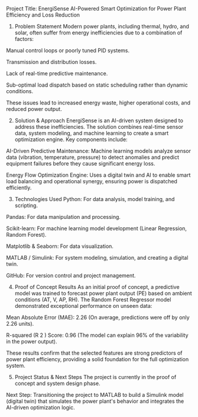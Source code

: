 Project Title: EnergiSense
AI-Powered Smart Optimization for Power Plant Efficiency and Loss Reduction

1. Problem Statement
Modern power plants, including thermal, hydro, and solar, often suffer from energy inefficiencies due to a combination of factors:

Manual control loops or poorly tuned PID systems.

Transmission and distribution losses.

Lack of real-time predictive maintenance.

Sub-optimal load dispatch based on static scheduling rather than dynamic conditions.

These issues lead to increased energy waste, higher operational costs, and reduced power output.

2. Solution & Approach
EnergiSense is an AI-driven system designed to address these inefficiencies. The solution combines real-time sensor data, system modeling, and machine learning to create a smart optimization engine. Key components include:

AI-Driven Predictive Maintenance: Machine learning models analyze sensor data (vibration, temperature, pressure) to detect anomalies and predict equipment failures before they cause significant energy loss.

Energy Flow Optimization Engine: Uses a digital twin and AI to enable smart load balancing and operational synergy, ensuring power is dispatched efficiently.

3. Technologies Used
Python: For data analysis, model training, and scripting.

Pandas: For data manipulation and processing.

Scikit-learn: For machine learning model development (Linear Regression, Random Forest).

Matplotlib & Seaborn: For data visualization.

MATLAB / Simulink: For system modeling, simulation, and creating a digital twin.

GitHub: For version control and project management.

4. Proof of Concept Results
As an initial proof of concept, a predictive model was trained to forecast power plant output (PE) based on ambient conditions (AT, V, AP, RH). The Random Forest Regressor model demonstrated exceptional performance on unseen data:

Mean Absolute Error (MAE): 2.26 (On average, predictions were off by only 2.26 units).

R-squared (R 
2
 ) Score: 0.96 (The model can explain 96% of the variability in the power output).

These results confirm that the selected features are strong predictors of power plant efficiency, providing a solid foundation for the full optimization system.

5. Project Status & Next Steps
The project is currently in the proof of concept and system design phase.

Next Step: Transitioning the project to MATLAB to build a Simulink model (digital twin) that simulates the power plant's behavior and integrates the AI-driven optimization logic.